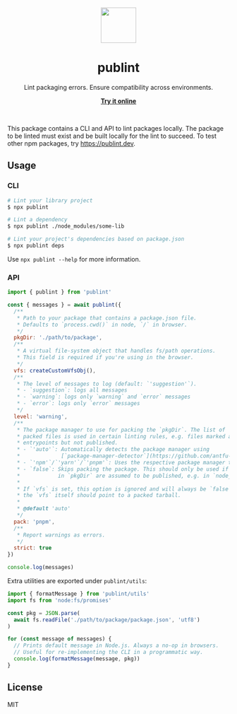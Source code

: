 <br>

<p align="center">
  <img src="https://user-images.githubusercontent.com/34116392/172312754-0407aeaa-d7a6-4ada-8bc0-ea80bc314f5f.svg" height="80">
</p>

<h1 align="center">
  publint
</h1>

<p align="center">
  Lint packaging errors. Ensure compatibility across environments.
</p>

<p align="center">
  <a href="https://publint.dev">
    <strong>Try it online</strong>
  </a>
</p>

<br>

This package contains a CLI and API to lint packages locally. The package to be linted must exist and be built locally for the lint to succeed. To test other npm packages, try https://publint.dev.

## Usage

### CLI

```bash
# Lint your library project
$ npx publint

# Lint a dependency
$ npx publint ./node_modules/some-lib

# Lint your project's dependencies based on package.json
$ npx publint deps
```

Use `npx publint --help` for more information.

### API

```js
import { publint } from 'publint'

const { messages } = await publint({
  /**
   * Path to your package that contains a package.json file.
   * Defaults to `process.cwd()` in node, `/` in browser.
   */
  pkgDir: './path/to/package',
  /**
   * A virtual file-system object that handles fs/path operations.
   * This field is required if you're using in the browser.
   */
  vfs: createCustomVfsObj(),
  /**
   * The level of messages to log (default: `'suggestion'`).
   * - `suggestion`: logs all messages
   * - `warning`: logs only `warning` and `error` messages
   * - `error`: logs only `error` messages
   */
  level: 'warning',
  /**
   * The package manager to use for packing the `pkgDir`. The list of
   * packed files is used in certain linting rules, e.g. files marked as
   * entrypoints but not published.
   * - `'auto'`: Automatically detects the package manager using
   *             [`package-manager-detector`](https://github.com/antfu-collective/package-manager-detector).
   * - `'npm'`/`'yarn'`/`'pnpm'`: Uses the respective package manager to pack.
   * - `false`: Skips packing the package. This should only be used if all the files
   *            in `pkgDir` are assumed to be published, e.g. in `node_modules`.
   *
   * If `vfs` is set, this option is ignored and will always be `false`, as
   * the `vfs` itself should point to a packed tarball.
   *
   * @default 'auto'
   */
  pack: 'pnpm',
  /**
   * Report warnings as errors.
   */
  strict: true
})

console.log(messages)
```

Extra utilities are exported under `publint/utils`:

```js
import { formatMessage } from 'publint/utils'
import fs from 'node:fs/promises'

const pkg = JSON.parse(
  await fs.readFile('./path/to/package/package.json', 'utf8')
)

for (const message of messages) {
  // Prints default message in Node.js. Always a no-op in browsers.
  // Useful for re-implementing the CLI in a programmatic way.
  console.log(formatMessage(message, pkg))
}
```

## License

MIT
